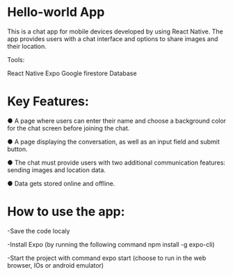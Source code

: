 # Hello-world App

This is a chat app for mobile devices developed by using React Native. The app
provides users with a chat interface and options to share images and their
location.

Tools:

React Native
Expo
Google firestore Database



# Key Features:

● A page where users can enter their name and choose a background color for the chat screen
before joining the chat.

● A page displaying the conversation, as well as an input field and submit button.

● The chat must provide users with two additional communication features: sending images
and location data.

● Data gets stored online and offline.



# How to use the app:

-Save the code localy

-Install Expo (by running the following command npm install -g expo-cli)

-Start the project with command expo start (choose to run in the web browser, IOs or android emulator)
